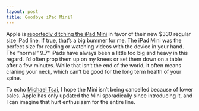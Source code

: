 ```yaml
---
layout: post
title: Goodbye iPad Mini?
---
```


Apple is [reportedly ditching the iPad Mini](https://www.macrumors.com/2017/05/16/apple-may-discontinue-ipad-mini/) in favor of their new $330 regular size iPad line. If true, that’s a big bummer for me. The iPad Mini was the perfect size for reading or watching videos with the device in your hand. The “normal” 9.7" iPads have always been a little too big and heavy in this regard. I’d often prop them up on my knees or set them down on a table after a few minutes. While that isn’t the end of the world, it often means craning your neck, which can’t be good for the long term health of your spine.

To echo [Michael Tsai](https://mjtsai.com/blog/2017/05/16/no-more-ipad-mini-updates-planned/), I hope the Mini isn’t being cancelled because of lower sales. Apple has only updated the Mini sporadically since introducing it, and I can imagine that hurt enthusiasm for the entire line.
